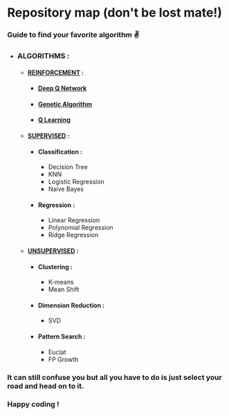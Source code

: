 # Repository map (don't be lost mate!)
### Guide to find your favorite algorithm ✌️

- ### ALGORITHMS :
    - #### [REINFORCEMENT](https://github.com/mardavsj/Machine-Learning-Algorithms/tree/main/Algorithms/Reinforcement) :
        - #### [Deep Q Network](https://github.com/mardavsj/Machine-Learning-Algorithms/tree/main/Algorithms/Reinforcement/Deep%20Q%20Network)
        - #### [Genetic Algorithm](https://github.com/mardavsj/Machine-Learning-Algorithms/tree/main/Algorithms/Reinforcement/Genetic%20Algorithm)
        - #### [Q Learning](https://github.com/mardavsj/Machine-Learning-Algorithms/tree/main/Algorithms/Reinforcement/Q%20Learning)
    - #### [SUPERVISED](https://github.com/mardavsj/Machine-Learning-Algorithms/tree/main/Algorithms/Supervised) :
        - #### Classification :
            - Decision Tree 
            - KNN
            - Logistic Regression
            - Naive Bayes
        - #### Regression :
            - Linear Regression
            - Polynomial Regression
            - Ridge Regression
    - #### [UNSUPERVISED](https://github.com/mardavsj/Machine-Learning-Algorithms/tree/main/Algorithms/Unsupervised) :
        - #### Clustering :
            - K-means
            - Mean Shift 
        - #### Dimension Reduction :
            - SVD
        - #### Pattern Search :
            - Euclat
            - FP Growth


### It can still confuse you but all you have to do is just select your road and head on to it. 

### Happy coding !
